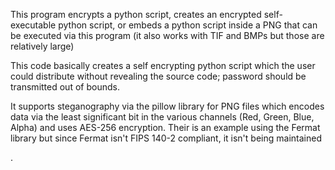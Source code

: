 This program encrypts a python script, creates an encrypted self-executable python script, or embeds a python script inside a PNG that can be executed via this program (it also works with TIF and BMPs but those are relatively large)

This code basically creates a self encrypting python script which the user could distribute without revealing the source code; password should be transmitted out of bounds.

It supports steganography via the pillow library for PNG files which encodes data via the least significant bit in the various channels (Red, Green, Blue, Alpha) and uses AES-256 encryption.  Their is an example using the Fermat library but since Fermat isn't FIPS 140-2 compliant, it isn't being maintained

.


